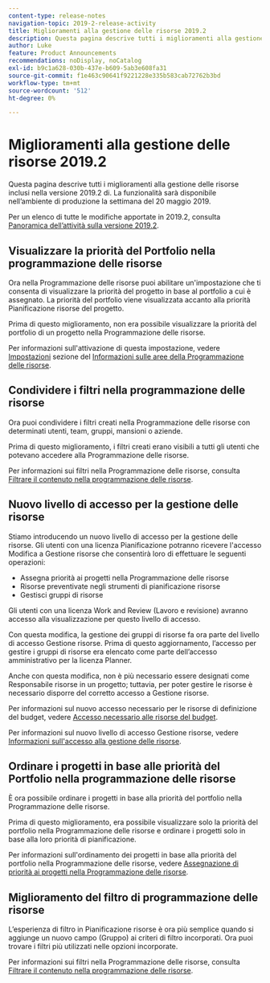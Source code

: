 ```yaml
---
content-type: release-notes
navigation-topic: 2019-2-release-activity
title: Miglioramenti alla gestione delle risorse 2019.2
description: Questa pagina descrive tutti i miglioramenti alla gestione delle risorse inclusi nella versione 2019.2 di. La funzionalità sarà disponibile nell’ambiente di produzione la settimana del 20 maggio 2019.
author: Luke
feature: Product Announcements
recommendations: noDisplay, noCatalog
exl-id: b9c1a628-030b-437e-b609-5ab3e608fa31
source-git-commit: f1e463c90641f9221228e335b583cab72762b3bd
workflow-type: tm+mt
source-wordcount: '512'
ht-degree: 0%

---
```


# Miglioramenti alla gestione delle risorse 2019.2

Questa pagina descrive tutti i miglioramenti alla gestione delle risorse inclusi nella versione 2019.2 di. La funzionalità sarà disponibile nell’ambiente di produzione la settimana del 20 maggio 2019.

Per un elenco di tutte le modifiche apportate in 2019.2, consulta [Panoramica dell’attività sulla versione 2019.2](../../../../product-announcements/product-releases/quarterly-release-archive/2019.2-release-activity/2019-2-release-activity-overview.md).

## Visualizzare la priorità del Portfolio nella programmazione delle risorse

Ora nella Programmazione delle risorse puoi abilitare un&#39;impostazione che ti consenta di visualizzare la priorità del progetto in base al portfolio a cui è assegnato. La priorità del portfolio viene visualizzata accanto alla priorità Pianificazione risorse del progetto.

Prima di questo miglioramento, non era possibile visualizzare la priorità del portfolio di un progetto nella Programmazione delle risorse.

Per informazioni sull&#39;attivazione di questa impostazione, vedere [Impostazioni](../../../../resource-mgmt/resource-planning/resource-planner-navigation.md#settings) sezione del [Informazioni sulle aree della Programmazione delle risorse](../../../../resource-mgmt/resource-planning/resource-planner-navigation.md).

## Condividere i filtri nella programmazione delle risorse

Ora puoi condividere i filtri creati nella Programmazione delle risorse con determinati utenti, team, gruppi, mansioni o aziende.

Prima di questo miglioramento, i filtri creati erano visibili a tutti gli utenti che potevano accedere alla Programmazione delle risorse.

Per informazioni sui filtri nella Programmazione delle risorse, consulta [Filtrare il contenuto nella programmazione delle risorse](../../../../resource-mgmt/resource-planning/filter-resource-planner.md).

## Nuovo livello di accesso per la gestione delle risorse

Stiamo introducendo un nuovo livello di accesso per la gestione delle risorse. Gli utenti con una licenza Pianificazione potranno ricevere l&#39;accesso Modifica a Gestione risorse che consentirà loro di effettuare le seguenti operazioni:

* Assegna priorità ai progetti nella Programmazione delle risorse
* Risorse preventivate negli strumenti di pianificazione risorse
* Gestisci gruppi di risorse

Gli utenti con una licenza Work and Review (Lavoro e revisione) avranno accesso alla visualizzazione per questo livello di accesso.

Con questa modifica, la gestione dei gruppi di risorse fa ora parte del livello di accesso Gestione risorse. Prima di questo aggiornamento, l’accesso per gestire i gruppi di risorse era elencato come parte dell’accesso amministrativo per la licenza Planner.

Anche con questa modifica, non è più necessario essere designati come Responsabile risorse in un progetto; tuttavia, per poter gestire le risorse è necessario disporre del corretto accesso a Gestione risorse.

Per informazioni sul nuovo accesso necessario per le risorse di definizione del budget, vedere [Accesso necessario alle risorse del budget](../../../../resource-mgmt/resource-planning/access-needed-to-budget-resources.md).

Per informazioni sul nuovo livello di accesso Gestione risorse, vedere [Informazioni sull&#39;accesso alla gestione delle risorse](../../../../administration-and-setup/add-users/configure-and-grant-access/grant-access-resource-management.md).

## Ordinare i progetti in base alle priorità del Portfolio nella programmazione delle risorse

È ora possibile ordinare i progetti in base alla priorità del portfolio nella Programmazione delle risorse.

Prima di questo miglioramento, era possibile visualizzare solo la priorità del portfolio nella Programmazione delle risorse e ordinare i progetti solo in base alla loro priorità di pianificazione.

Per informazioni sull&#39;ordinamento dei progetti in base alla priorità del portfolio nella Programmazione delle risorse, vedere [Assegnazione di priorità ai progetti nella Programmazione delle risorse](../../../../resource-mgmt/resource-planning/prioritize-projects-resource-planner.md).

## Miglioramento del filtro di programmazione delle risorse

L’esperienza di filtro in Pianificazione risorse è ora più semplice quando si aggiunge un nuovo campo (Gruppo) ai criteri di filtro incorporati. Ora puoi trovare i filtri più utilizzati nelle opzioni incorporate.

Per informazioni sui filtri nella Programmazione delle risorse, consulta [Filtrare il contenuto nella programmazione delle risorse](../../../../resource-mgmt/resource-planning/filter-resource-planner.md).

